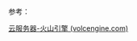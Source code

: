 参考：

[云服务器-火山引擎 (volcengine.com)](https://www.volcengine.com/product/ecs?utm_source=5&utm_medium=sembaidu&utm_term=sem_baidu_cloud_ecs_1&utm_campaign=cloud553496977356&utm_content=ecs&ad_platform_id=baidusearch_lead&account_id=45055164&a_planid=260259937&a_unitid=7885045964&a_keywordid=553496977356&a_creative=69447798991&a_matchtype=1&a_dongtai=0&a_trig_flag=nm&a_crowdid=0&a_kw_enc_utf8=云服务&ug_semver=v2.0.0&bd_vid=11466156668646502537)